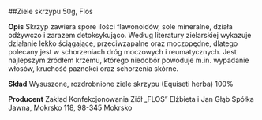 ##Ziele skrzypu 50g, Flos

**Opis** Skrzyp zawiera spore ilości flawonoidów, sole mineralne, działa odżywczo i zarazem detoksykująco. Według literatury zielarskiej wykazuje działanie lekko ściągające, przeciwzapalne oraz moczopędne, dlatego polecany jest w schorzeniach dróg moczowych i reumatycznych. Jest najlepszym źródłem krzemu, którego niedobór powoduje m.in. wypadanie włosów, kruchość paznokci oraz schorzenia skórne.

**Skład** Wysuszone, rozdrobnione ziele skrzypu (Equiseti herba) 100%

**Producent** Zakład Konfekcjonowania Ziół „FLOS” Elżbieta i Jan Głąb Spółka Jawna, Mokrsko 118, 98-345 Mokrsko
